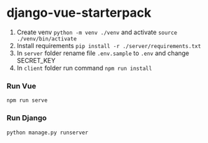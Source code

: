 # django-vue-starterpack

1. Create venv ```python -m venv ./venv``` and activate ``` source ./venv/bin/activate ```
2. Install requirements ```pip install -r ./server/requirements.txt```
3. In ```server``` folder rename file ```.env.sample``` to ``` .env ``` and change SECRET_KEY
4. In ```client``` folder run command ```npm run install``` 

### Run Vue
```npm run serve```
### Run Django
```python manage.py runserver```